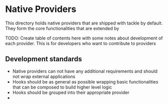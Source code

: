 # Native Providers 

This directory holds native providers that are shipped with tackle by default. They form the core functionalities that are extended by 

TODO: Create table of contents here with some notes about development of each provider. This is for developers who want to contribute to providers 

## Development standards 

- Native providers can not have any additional requirements and should not wrap external applications
- Hooks should be as general as possible wrapping basic functionalities that can be composed to build higher level logic 
- Hooks should be grouped into their appropriate provider
- 


